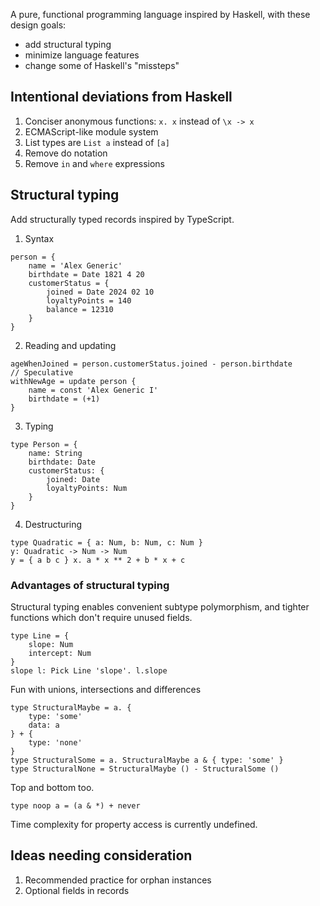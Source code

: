 A pure, functional programming language inspired by Haskell, with these design goals:
 - add structural typing
 - minimize language features
 - change some of Haskell's "missteps"

## Intentional deviations from Haskell
1. Conciser anonymous functions: `x. x` instead of `\x -> x`
2. ECMAScript-like module system
3. List types are `List a` instead of `[a]`
4. Remove do notation
5. Remove `in` and `where` expressions

## Structural typing
Add structurally typed records inspired by TypeScript.

1. Syntax
```
person = {
    name = 'Alex Generic'
    birthdate = Date 1821 4 20
    customerStatus = {
        joined = Date 2024 02 10
        loyaltyPoints = 140
        balance = 12310
    }
}
```
2. Reading and updating
```
ageWhenJoined = person.customerStatus.joined - person.birthdate
// Speculative
withNewAge = update person {
    name = const 'Alex Generic I'
    birthdate = (+1)
}
```
3. Typing
```
type Person = {
    name: String
    birthdate: Date
    customerStatus: {
        joined: Date
        loyaltyPoints: Num
    }
}
```
4. Destructuring
```
type Quadratic = { a: Num, b: Num, c: Num }
y: Quadratic -> Num -> Num
y = { a b c } x. a * x ** 2 + b * x + c
```
### Advantages of structural typing
Structural typing enables convenient subtype polymorphism, and
tighter functions which don't require unused fields.
```
type Line = {
    slope: Num
    intercept: Num
}
slope l: Pick Line 'slope'. l.slope
```
Fun with unions, intersections and differences
```
type StructuralMaybe = a. {
    type: 'some'
    data: a
} + {
    type: 'none'
}
type StructuralSome = a. StructuralMaybe a & { type: 'some' }
type StructuralNone = StructuralMaybe () - StructuralSome ()
```
Top and bottom too.
```
type noop a = (a & *) + never
```

Time complexity for property access is currently undefined.

## Ideas needing consideration
1. Recommended practice for orphan instances
2. Optional fields in records
